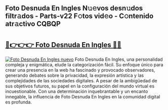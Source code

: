 ## Foto Desnuda En Ingles N𝚞𝚎vos desn𝚞dos filtr𝚊dos - Parts-v22 F𝚘tos vid𝚎o - C𝚘ntenido atr𝚊ctivo CQBQP

# <h2><a href="http://mbbeclo.tromn.icu/?c=Foto+Desnuda+En+Ingles">🔗👉👉👉 Foto Desnuda En Ingles 🔗🔗</a></h2>

[![Foto Desnuda En Ingles nuevo](https://i.imgur.com/pEAQMta.gif)](http://mbbeclo.tromn.icu/?c=Foto+Desnuda+En+Ingles)
Foto Desnuda En Ingles, una personalidad compleja y enigmática, elude la categorización fácil. Su enfoque único para crear una presencia en la web ha fascinado y provocado observadores, generando debates sobre la privacidad, la expresión artística y las complejidades de las sociedades digitales. A pesar de la ambigüedad de sus objetivos futuros, su papel en la configuración del mundo virtual es incuestionable. Con una determinación inquebrantable y un encanto innegable, la influencia de Foto Desnuda En Ingles en la comunidad digital es profunda.
